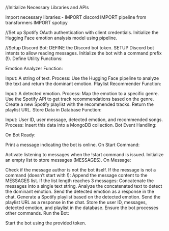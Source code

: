 //Initialize Necessary Libraries and APIs

Import necessary libraries:-
IMPORT discord 
IMPORT pipeline from transformers 
IMPORT spotipy

//Set up Spotify OAuth authentication with client credentials.
Initialize the Hugging Face emotion analysis model using pipeline.


//Setup Discord Bot:
DEFINE the Discord bot token.
SETUP Discord bot intents to allow reading messages.
Initialize the bot with a command prefix (!).
Define Utility Functions:

Emotion Analyzer Function:

Input: A string of text.
Process: Use the Hugging Face pipeline to analyze the text and return the dominant emotion.
Playlist Recommender Function:

Input: A detected emotion.
Process:
Map the emotion to a specific genre.
Use the Spotify API to get track recommendations based on the genre.
Create a new Spotify playlist with the recommended tracks.
Return the playlist URL.
Store Data in Database Function:

Input: User ID, user message, detected emotion, and recommended songs.
Process: Insert this data into a MongoDB collection.
Bot Event Handling:

On Bot Ready:

Print a message indicating the bot is online.
On Start Command:

Activate listening to messages when the !start command is issued.
Initialize an empty list to store messages (MESSAGES).
On Message:

Check if the message author is not the bot itself.
If the message is not a command (doesn’t start with !):
Append the message content to the MESSAGES list.
If the list length reaches 3 messages:
Concatenate the messages into a single text string.
Analyze the concatenated text to detect the dominant emotion.
Send the detected emotion as a response in the chat.
Generate a Spotify playlist based on the detected emotion.
Send the playlist URL as a response in the chat.
Store the user ID, messages, detected emotion, and playlist in the database.
Ensure the bot processes other commands.
Run the Bot:

Start the bot using the provided token.
